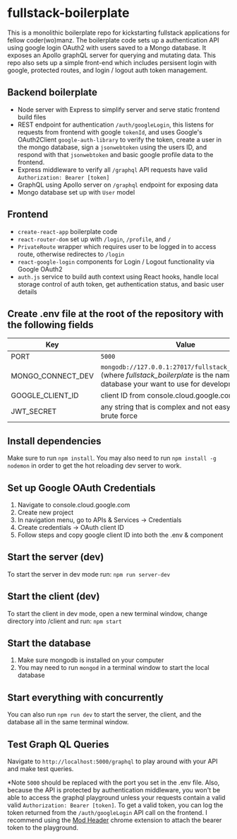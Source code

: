 # fullstack-boilerplate
This is a monolithic boilerplate repo for kickstarting fullstack applications for fellow coder(wo)manz.  The boilerplate code sets up a authentication API using google login OAuth2 with users saved to a Mongo database.  It exposes an Apollo graphQL server for querying and mutating data. This repo also sets up a simple front-end which includes persisent login with google, protected routes, and login / logout auth token management.

## Backend boilerplate
- Node server with Express to simplify server and serve static frontend build files
- REST endpoint for authentication `/auth/googleLogin`, this listens for requests from frontend with google `tokenId`, and uses Google's OAuth2Client `google-auth-library` to verify the token, create a user in the mongo database, sign a `jsonwebtoken` using the users ID, and respond with that `jsonwebtoken` and basic google profile data to the frontend.
- Express middleware to verify all `/graphql` API requests have valid `Authorization: Bearer [token]`
- GraphQL using Apollo server on `/graphql` endpoint for exposing data
- Mongo database set up with `User` model

## Frontend
- `create-react-app` boilerplate code
- `react-router-dom` set up with `/login`, `/profile`, and `/`
- `PrivateRoute` wrapper which requires user to be logged in to access route, otherwise redirectes to `/login`
- `react-google-login` components for Login / Logout functionality via Google OAuth2
- `auth.js` service to build auth context using React hooks, handle local storage control of auth token, get authentication status, and basic user details


## Create .env file at the root of the repository with the following fields
|Key | Value|
|-------- | -----|
|PORT | `5000`|
|MONGO_CONNECT_DEV | `mongodb://127.0.0.1:27017/fullstack_boilerplate` (where _fullstack_boilerplate_ is the name of the database your want to use for development)|
|GOOGLE_CLIENT_ID | client ID from console.cloud.google.com|
|JWT_SECRET | any string that is complex and not easy to guess / brute force |

## Install dependencies
Make sure to run `npm install`.  You may also need to run `npm install -g nodemon` in order to get the hot reloading dev server to work.

## Set up Google OAuth Credentials
1. Navigate to console.cloud.google.com
2. Create new project
3. In navigation menu, go to APIs & Services -> Credentials
4. Create credentials -> OAuth client ID
5. Follow steps and copy google client ID into both the .env & <GoogleLogin /> component

## Start the server (dev)
To start the server in dev mode run: `npm run server-dev`

## Start the client (dev)
To start the client in dev mode, open a new terminal window, change directory into /client and run: `npm start`

## Start the database
1. Make sure mongodb is installed on your computer
2. You may need to run `mongod` in a terminal window to start the local database

## Start everything with concurrently
You can also run `npm run dev` to start the server, the client, and the database all in the same terminal window.

## Test Graph QL Queries
Navigate to `http://localhost:5000/graphql` to play around with your API and make test queries.  

*Note `5000` should be replaced with the port you set in the .env file.  Also, because the API is protected by authentication middleware, you won't be able to access the graphql playground unless your requests contain a valid valid `Authorization: Bearer [token]`.  To get a valid token, you can log the token returned from the `/auth/googleLogin` API call on the frontend.  I recommend using the [Mod Header](https://bewisse.com/modheader/help/) chrome extension to attach the bearer token to the playground.

